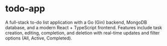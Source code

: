 # todo-app
A full-stack to-do list application with a Go (Gin) backend, MongoDB database, and a modern React + TypeScript frontend. Features include task creation, editing, completion, and deletion with real-time updates and filter options (All, Active, Completed).
